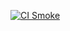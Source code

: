 <!-- CI badge: paste under the main H1 in README.md -->
[![CI Smoke](https://github.com/${GITHUB_REPOSITORY}/actions/workflows/ci-smoke.yml/badge.svg)](https://github.com/${GITHUB_REPOSITORY}/actions/workflows/ci-smoke.yml)
